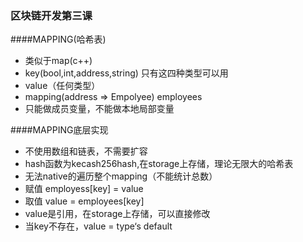 ### 区块链开发第三课


####MAPPING(哈希表)
- 类似于map(c++)
- key(bool,int,address,string) 只有这四种类型可以用
- value（任何类型）
- mapping(address => Empolyee) employees
- 只能做成员变量，不能做本地局部变量

####MAPPING底层实现
- 不使用数组和链表，不需要扩容
- hash函数为kecash256hash,在storage上存储，理论无限大的哈希表
- 无法native的遍历整个mapping（不能统计总数）
- 赋值 employess[key] = value
- 取值 value = employees[key]
- value是引用，在storage上存储，可以直接修改
- 当key不存在，value = type‘s default

